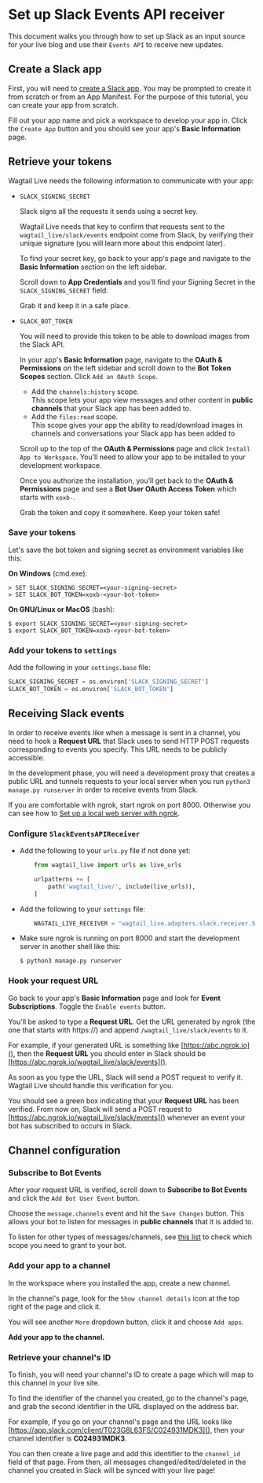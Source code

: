 # Set up Slack Events API receiver

This document walks you through how to set up Slack as an input source for your live blog and use their `Events API` to receive new updates.

## Create a Slack app

First, you will need to [create a Slack app](https://api.slack.com/apps/new).
You may be prompted to create it from scratch or from an App Manifest. For the purpose of this tutorial, you can create your app from scratch.

Fill out your app name and pick a workspace to develop your app in. Click the `Create App` button and you should see your app's **Basic Information** page.


## Retrieve your tokens

Wagtail Live needs the following information to communicate with your app:

- `SLACK_SIGNING_SECRET`

    Slack signs all the requests it sends using a secret key.

    Wagtail Live needs that key to confirm that requests sent to the `wagtail_live/slack/events` endpoint come from Slack, by verifying their unique signature (you will learn more about this endpoint later).

    To find your secret key, go back to your app's page and navigate to the **Basic Information** section on the left sidebar. 

    Scroll down to **App Credentials** and you'll find your Signing Secret in the `SLACK_SIGNING_SECRET` field.

    Grab it and keep it in a safe place.


- `SLACK_BOT_TOKEN`

    You will need to provide this token to be able to download images from the Slack API.

    In your app's **Basic Information** page, navigate to the **OAuth & Permissions** on the left sidebar and scroll down to the **Bot Token Scopes** section. Click `Add an OAuth Scope`.

    - Add the `channels:history` scope.  
        This scope lets your app view messages and other content in **public channels** that your Slack app has been added to.
    - Add the `files:read` scope.  
        This scope gives your app the ability to read/download images in channels and conversations your Slack app has been added to

    Scroll up to the top of the **OAuth & Permissions** page and click `Install App to Workspace`. You’ll need to allow your app to be installed to your development workspace.

    Once you authorize the installation, you’ll get back to the **OAuth & Permissions** page and see a **Bot User OAuth Access Token** which starts with `xoxb-`.

    Grab the token and copy it somewhere. Keep your token safe!


### Save your tokens

Let's save the bot token and signing secret as environment variables like this:

**On Windows** (cmd.exe):

```doscon
> SET SLACK_SIGNING_SECRET=<your-signing-secret>
> SET SLACK_BOT_TOKEN=xoxb-<your-bot-token>
```

**On GNU/Linux or MacOS** (bash):

```console
$ export SLACK_SIGNING_SECRET=<your-signing-secret>
$ export SLACK_BOT_TOKEN=xoxb-<your-bot-token>
```

### Add your tokens to `settings`

Add the following in your `settings.base` file:
```python
SLACK_SIGNING_SECRET = os.environ['SLACK_SIGNING_SECRET']
SLACK_BOT_TOKEN = os.environ['SLACK_BOT_TOKEN']
```

## Receiving Slack events

In order to receive events like when a message is sent in a channel, you need to hook a **Request URL** that Slack uses to send HTTP POST requests corresponding to events you specify. This URL needs to be publicly accessible. 

In the development phase, you will need a development proxy that creates a public URL and tunnels requests to your local server when you run `python3 manage.py runserver` in order to receive events from Slack.

If you are comfortable with ngrok, start ngrok on port 8000. Otherwise you can see how to [Set up a local web server with ngrok](setup_ngrok.md).

### Configure `SlackEventsAPIReceiver`

- Add the following to your `urls.py` file if not done yet:
    ```python
        from wagtail_live import urls as live_urls

        urlpatterns += [
            path('wagtail_live/', include(live_urls)),
        ]
    ```

- Add the following to your `settings` file:
    ```python
        WAGTAIL_LIVE_RECEIVER = "wagtail_live.adapters.slack.receiver.SlackEventsAPIReceiver"
    ```

- Make sure ngrok is running on port 8000 and start the development server in another shell like this:

    ```console
    $ python3 manage.py runserver
    ```

### Hook your request URL

Go back to your app's **Basic Information** page and look for **Event Subscriptions**. Toggle the `Enable events` button.

You'll be asked to type a **Request URL**. Get the URL generated by ngrok (the one that starts with https://) and append `/wagtail_live/slack/events` to it.

For example, if your generated URL is something like [https://abc.ngrok.io](), then the **Request URL** you should enter in Slack should be 
[https://abc.ngrok.io/wagtail_live/slack/events]().

As soon as you type the URL, Slack will send a POST request to verify it. Wagtail Live should handle this verification for you. 

You should see a green box indicating that your **Request URL** has been verified. From now on, Slack will send a POST request to [https://abc.ngrok.io/wagtail_live/slack/events]() whenever an event your bot has subscribed to occurs in Slack.

## Channel configuration

### Subscribe to Bot Events

After your request URL is verified, scroll down to **Subscribe to Bot Events** and click the `Add Bot User Event` button.

Choose the `message.channels` event and hit the `Save Changes` button. This allows your bot to listen for messages in **public channels** that it is added to. 

To listen for other types of messages/channels, see [this list](https://api.slack.com/scopes?filter=granular_bot&query=history) to check which scope you need to grant to your bot.

### Add your app to a channel

In the workspace where you installed the app, create a new channel.

In the channel's page, look for the `Show channel details` icon at the top right of the page and click it.

You will see another `More` dropdown button, click it and choose `Add apps`.

**Add your app to the channel.**

### Retrieve your channel's ID

To finish, you will need your channel's ID to create a page which will map to this channel in your live site.

To find the identifier of the channel you created, go to the channel's page, and grab the second identifier in the URL displayed on the address bar.

For example, if you go on your channel's page and the URL looks like [https://app.slack.com/client/T023G8L63FS/C024931MDK3](), then your channel identifier is **C024931MDK3**. 

You can then create a live page and add this identifier to the `channel_id` field of that page. From then, all messages changed/edited/deleted in the channel you created in Slack will be synced with your live page!
